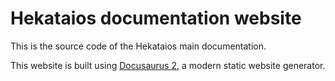 # Hekataios documentation website

This is the source code of the Hekataios main documentation.

This website is built using [Docusaurus 2](https://docusaurus.io/), a modern static website generator.
